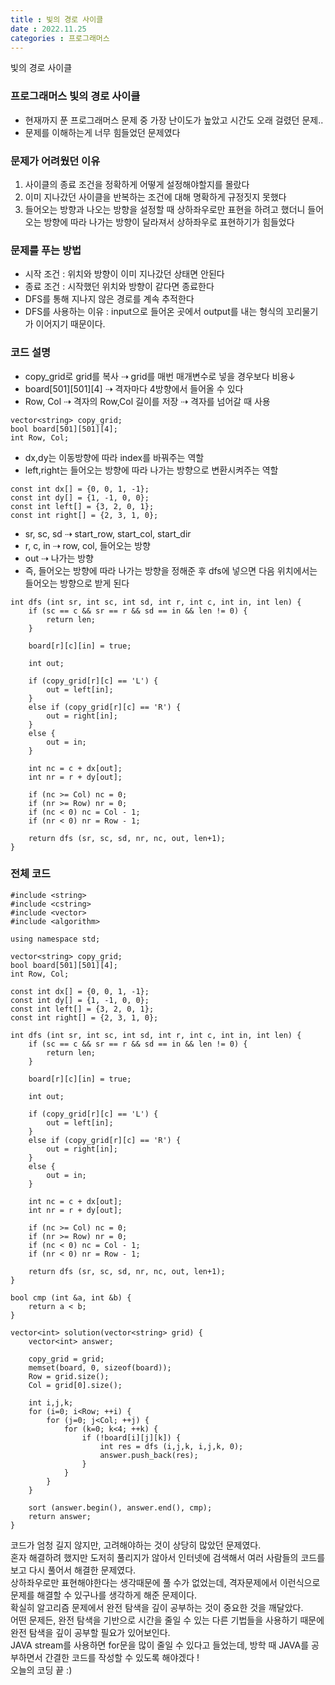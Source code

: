 ```yaml
---
title : 빛의 경로 사이클
date : 2022.11.25
categories : 프로그래머스
---
```


빛의 경로 사이클

### 프로그래머스 빛의 경로 사이클

- 현재까지 푼 프로그래머스 문제 중 가장 난이도가 높았고 시간도 오래 걸렸던 문제..
- 문제를 이해하는게 너무 힘들었던 문제였다



### 문제가 어려웠던 이유

1. 사이클의 종료 조건을 정확하게 어떻게 설정해야할지를 몰랐다
2. 이미 지나갔던 사이클을 반복하는 조건에 대해 명확하게 규정짓지 못했다
3. 들어오는 방향과 나오는 방향을 설정할 때 상하좌우로만 표현을 하려고 했더니 들어오는 방향에 따라 나가는 방향이 달라져서 상하좌우로 표현하기가 힘들었다



### 문제를 푸는 방법

- 시작 조건 : 위치와 방향이 이미 지나갔던 상태면 안된다
- 종료 조건 : 시작했던 위치와 방향이 같다면 종료한다
- DFS를 통해 지나지 않은 경로를 계속 추적한다
- DFS를 사용하는 이유 : input으로 들어온 곳에서 output를 내는 형식의 꼬리물기가 이어지기 때문이다.



### 코드 설명

- copy_grid로 grid를 복사 ⇢ grid를 매번 매개변수로 넣을 경우보다 비용↓
- board[501][501][4] ⇢ 격자마다 4방향에서 들어올 수 있다
- Row, Col ⇢ 격자의 Row,Col 길이를 저장 ⇢ 격자를 넘어갈 때 사용

```
vector<string> copy_grid;
bool board[501][501][4];
int Row, Col;
```

- dx,dy는 이동방향에 따라 index를 바꿔주는 역할
- left,right는 들어오는 방향에 따라 나가는 방향으로 변환시켜주는 역할

```
const int dx[] = {0, 0, 1, -1};
const int dy[] = {1, -1, 0, 0}; 
const int left[] = {3, 2, 0, 1};
const int right[] = {2, 3, 1, 0};
```

- sr, sc, sd ⇢ start_row, start_col, start_dir
- r, c, in ⇢ row, col, 들어오는 방향
- out ⇢ 나가는 방향
- 즉, 들어오는 방향에 따라 나가는 방향을 정해준 후 dfs에 넣으면 다음 위치에서는 들어오는 방향으로 받게 된다

```
int dfs (int sr, int sc, int sd, int r, int c, int in, int len) {
    if (sc == c && sr == r && sd == in && len != 0) {
        return len;
    }
    
    board[r][c][in] = true;
    
    int out;
    
    if (copy_grid[r][c] == 'L') {
        out = left[in];
    }
    else if (copy_grid[r][c] == 'R') {
        out = right[in];
    }
    else {
        out = in;
    }
    
    int nc = c + dx[out];
    int nr = r + dy[out];
    
    if (nc >= Col) nc = 0;
    if (nr >= Row) nr = 0;
    if (nc < 0) nc = Col - 1;
    if (nr < 0) nr = Row - 1;
    
    return dfs (sr, sc, sd, nr, nc, out, len+1);
}
```


### 전체 코드

```
#include <string>
#include <cstring>
#include <vector>
#include <algorithm>

using namespace std;

vector<string> copy_grid;
bool board[501][501][4];
int Row, Col;

const int dx[] = {0, 0, 1, -1};
const int dy[] = {1, -1, 0, 0}; 
const int left[] = {3, 2, 0, 1};
const int right[] = {2, 3, 1, 0};

int dfs (int sr, int sc, int sd, int r, int c, int in, int len) {
    if (sc == c && sr == r && sd == in && len != 0) {
        return len;
    }
    
    board[r][c][in] = true;
    
    int out;
    
    if (copy_grid[r][c] == 'L') {
        out = left[in];
    }
    else if (copy_grid[r][c] == 'R') {
        out = right[in];
    }
    else {
        out = in;
    }
    
    int nc = c + dx[out];
    int nr = r + dy[out];
    
    if (nc >= Col) nc = 0;
    if (nr >= Row) nr = 0;
    if (nc < 0) nc = Col - 1;
    if (nr < 0) nr = Row - 1;
    
    return dfs (sr, sc, sd, nr, nc, out, len+1);
}

bool cmp (int &a, int &b) {
    return a < b;
}

vector<int> solution(vector<string> grid) {
    vector<int> answer;
    
    copy_grid = grid;
    memset(board, 0, sizeof(board));
    Row = grid.size();
    Col = grid[0].size();
    
    int i,j,k;
    for (i=0; i<Row; ++i) {
        for (j=0; j<Col; ++j) {
            for (k=0; k<4; ++k) {
                if (!board[i][j][k]) {
                    int res = dfs (i,j,k, i,j,k, 0);
                    answer.push_back(res);
                }
            }
        }
    }
    
    sort (answer.begin(), answer.end(), cmp);
    return answer;
}
```


코드가 엄청 길지 않지만, 고려해야하는 것이 상당히 많았던 문제였다.      
혼자 해결하려 했지만 도저히 풀리지가 않아서 인터넷에 검색해서 여러 사람들의 코드를 보고 다시 풀어서 해결한 문제였다.    
상하좌우로만 표현해야한다는 생각때문에 풀 수가 없었는데, 격자문제에서 이런식으로 문제를 해결할 수 있구나를 생각하게 해준 문제이다.      
확실히 알고리즘 문제에서 완전 탐색을 깊이 공부하는 것이 중요한 것을 깨달았다.   
어떤 문제든, 완전 탐색을 기반으로 시간을 줄일 수 있는 다른 기법들을 사용하기 때문에 완전 탐색을 깊이 공부할 필요가 있어보인다.      
JAVA stream를 사용하면 for문을 많이 줄일 수 있다고 들었는데, 방학 때 JAVA를 공부하면서 간결한 코드를 작성할 수 있도록 해야겠다 !    
오늘의 코딩 끝 :) 